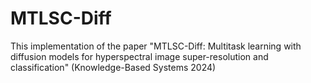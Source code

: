 # MTLSC-Diff
This implementation of the paper "MTLSC-Diff: Multitask learning with diffusion models for hyperspectral image super-resolution and classification" (Knowledge-Based Systems 2024)
